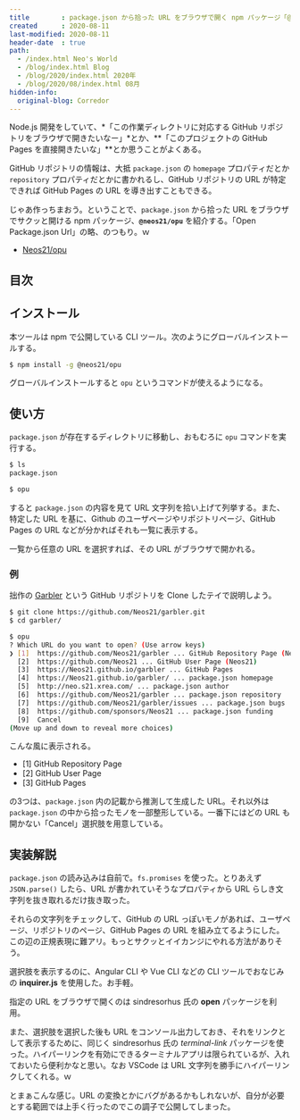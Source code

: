 ```yaml
---
title        : package.json から拾った URL をブラウザで開く npm パッケージ「@neos21/opu」を作った
created      : 2020-08-11
last-modified: 2020-08-11
header-date  : true
path:
  - /index.html Neo's World
  - /blog/index.html Blog
  - /blog/2020/index.html 2020年
  - /blog/2020/08/index.html 08月
hidden-info:
  original-blog: Corredor
---
```


Node.js 開発をしていて、*「この作業ディレクトリに対応する GitHub リポジトリをブラウザで開きたいなー」*とか、**「このプロジェクトの GitHub Pages を直接開きたいな」**とか思うことがよくある。

GitHub リポジトリの情報は、大抵 `package.json` の `homepage` プロパティだとか `repository` プロパティだとかに書かれるし、GitHub リポジトリの URL が特定できれば GitHub Pages の URL を導き出すこともできる。

じゃあ作っちまおう。ということで、`package.json` から拾った URL をブラウザでサクッと開ける npm パッケージ、**`@neos21/opu`** を紹介する。「Open Package.json Url」の略、のつもり。ｗ

- [Neos21/opu](https://github.com/Neos21/opu)

## 目次

## インストール

本ツールは npm で公開している CLI ツール。次のようにグローバルインストールする。

```bash
$ npm install -g @neos21/opu
```

グローバルインストールすると `opu` というコマンドが使えるようになる。

## 使い方

`package.json` が存在するディレクトリに移動し、おもむろに `opu` コマンドを実行する。

```bash
$ ls
package.json

$ opu
```

すると `package.json` の内容を見て URL 文字列を拾い上げて列挙する。また、特定した URL を基に、Github のユーザページやリポジトリページ、GitHub Pages の URL などが分かればそれも一覧に表示する。

一覧から任意の URL を選択すれば、その URL がブラウザで開かれる。

### 例

拙作の [Garbler](https://github.com/Neos21/garbler) という GitHub リポジトリを Clone したテイで説明しよう。

```bash
$ git clone https://github.com/Neos21/garbler.git
$ cd garbler/

$ opu
? Which URL do you want to open? (Use arrow keys)
❯ [1]  https://github.com/Neos21/garbler ... GitHub Repository Page (Neos21/garbler)
  [2]  https://github.com/Neos21 ... GitHub User Page (Neos21)
  [3]  https://Neos21.github.io/garbler ... GitHub Pages
  [4]  https://Neos21.github.io/garbler/ ... package.json homepage
  [5]  http://neo.s21.xrea.com/ ... package.json author
  [6]  https://github.com/Neos21/garbler ... package.json repository
  [7]  https://github.com/Neos21/garbler/issues ... package.json bugs
  [8]  https://github.com/sponsors/Neos21 ... package.json funding
  [9]  Cancel
(Move up and down to reveal more choices)
```

こんな風に表示される。

- [1] GitHub Repository Page
- [2] GitHub User Page
- [3] GitHub Pages

の3つは、`package.json` 内の記載から推測して生成した URL。それ以外は `package.json` の中から拾ったモノを一部整形している。一番下にはどの URL も開かない「Cancel」選択肢を用意している。

## 実装解説

`package.json` の読み込みは自前で。`fs.promises` を使った。とりあえず `JSON.parse()` したら、URL が書かれていそうなプロパティから URL らしき文字列を抜き取れるだけ抜き取った。

それらの文字列をチェックして、GitHub の URL っぽいモノがあれば、ユーザページ、リポジトリのページ、GitHub Pages の URL を組み立てるようにした。この辺の正規表現に難アリ。もっとサクッとイイカンジにやれる方法がありそう。

選択肢を表示するのに、Angular CLI や Vue CLI などの CLI ツールでおなじみの **inquirer.js** を使用した。お手軽。

指定の URL をブラウザで開くのは sindresorhus 氏の **open** パッケージを利用。

また、選択肢を選択した後も URL をコンソール出力しておき、それをリンクとして表示するために、同じく sindresorhus 氏の *terminal-link* パッケージを使った。ハイパーリンクを有効にできるターミナルアプリは限られているが、入れておいたら便利かなと思い。なお VSCode は URL 文字列を勝手にハイパーリンクしてくれる。ｗ

とまぁこんな感じ。URL の変換とかにバグがあるかもしれないが、自分が必要とする範囲では上手く行ったのでこの調子で公開してしまった。
